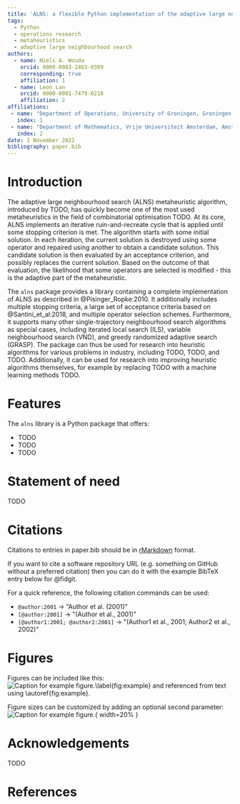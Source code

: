 ```yaml
---
title: 'ALNS: a flexible Python implementation of the adaptive large neighbourhood search metaheuristic'
tags:
  - Python
  - operations research
  - metaheuristics
  - adaptive large neighbourhood search
authors:
  - name: Niels A. Wouda
    orcid: 0000-0003-2463-0309
    corresponding: true
    affiliation: 1
  - name: Leon Lan
    orcid: 0000-0001-7479-0218
    affiliation: 2
affiliations:
 - name: "Department of Operations, University of Groningen, Groningen, The Netherlands \\newline"
   index: 1
 - name: "Department of Mathematics, Vrije Universiteit Amsterdam, Amsterdam, The Netherlands \\newline"
   index: 2
date: 1 November 2022
bibliography: paper.bib
---
```


# Introduction

The adaptive large neighbourhood search (ALNS) metaheuristic algorithm, introduced by TODO, has quickly become one of the most used metaheuristics in the field of combinatorial optimisation TODO.
At its core, ALNS implements an iterative ruin-and-recreate cycle that is applied until some stopping criterion is met.
The algorithm starts with some initial solution.
In each iteration, the current solution is destroyed using some operator and repaired using another to obtain a candidate solution.
This candidate solution is then evaluated by an acceptance criterion, and possibly replaces the current solution.
Based on the outcome of that evaluation, the likelihood that some operators are selected is modified - this is the adaptive part of the metaheuristic.

The `alns` package provides a library containing a complete implementation of ALNS as described in @Pisinger_Ropke:2010.
It additionally includes multiple stopping criteria, a large set of acceptance criteria based on @Santini_et_al:2018, and multiple operator selection schemes. 
Furthermore, it supports many other single-trajectory neighbourhood search algorithms as special cases, including iterated local search (ILS), variable neighbourhood search (VND), and greedy randomized adaptive search (GRASP).
The package can thus be used for research into heuristic algorithms for various problems in industry, including TODO, TODO, and TODO.
Additionally, it can be used for research into improving heuristic algorithms themselves, for example by replacing TODO with a machine learning methods TODO.

# Features

The `alns` library is a Python package that offers:
- TODO
- TODO
- TODO

# Statement of need

TODO

# Citations

Citations to entries in paper.bib should be in
[rMarkdown](http://rmarkdown.rstudio.com/authoring_bibliographies_and_citations.html)
format.

If you want to cite a software repository URL (e.g. something on GitHub without a preferred
citation) then you can do it with the example BibTeX entry below for @fidgit.

For a quick reference, the following citation commands can be used:
- `@author:2001`  ->  "Author et al. (2001)"
- `[@author:2001]` -> "(Author et al., 2001)"
- `[@author1:2001; @author2:2001]` -> "(Author1 et al., 2001; Author2 et al., 2002)"

# Figures

Figures can be included like this:
![Caption for example figure.\label{fig:example}](figure.png)
and referenced from text using \autoref{fig:example}.

Figure sizes can be customized by adding an optional second parameter:
![Caption for example figure.](figure.png){ width=20% }

# Acknowledgements

TODO

# References
